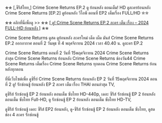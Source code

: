 ✮✮ [,ซีรีส์ไทย,] Crime Scene Returns EP.2 ดู ย้อนหลัง ตอนเต็ม! HD ดูละครย้อนหลัง Crime Scene Returns [EP.2] ดูย้อนหลัง วีไอพี ตอนที่ EP2 เต็มเรื่อง FULL/HD ✮✮

✮✮ คลิกที่นี่เพื่อดู >> ✮✮ [[ ดู! Crime Scene Returns EP.2 ละคร เต็ม เรื่อง – 2024 FULL-HD ย้อนหลัง ]](https://t.co/XTkFJ0vqCh) ✮✮

Crime Scene Returns ดูสด ดูย้อนหลัง ละครใหม่ เด็ด เผ็ด มันส์ Crime Scene Returns EP.2 ออกอากาศ ตอนที่ 2 วันพุธ ที่ 4 พฤศจิกายน 2024 เวลา 40.40 น. ดูละคร EP.2 

Crime Scene Returns ตอนที่ 2 วันที่ 15พฤศจิกายน 2024 Crime Scene Returns ล่าสุด Crime Scene Returns ย้อนหลัง Crime Scene Returns ช่องวัน44 Crime Scene Returns เต็มเรื่อง Crime Scene Returns ทุกตอน Crime Scene Returns ย้อนหลังทุกตอน

ที่นี่เว็บไซต์เพื่อ ดูซีรี่ย์  Crime Scene Returns ย้อนหลัง EP 2 วันที่ 15พฤศจิกายน 2024 ตอนที่ 2 ดู! รักซ่อนชู้ ย้อนหลัง EP 2 ละคร เต็ม เรื่อง THAI ตอนล่าสุด TV, 

ดูซีรีส์ รักซ่อนชู้ EP 2 ย้อนหลัง ตอนเต็ม ซับไทย HD-440p, เดอะ ซีรีส์ รักซ่อนชู้ EP 2 ย้อนหลัง ตอนเต็ม ซับไทย Full-HD, ดู รักซ่อนชู้ EP 2 ย้อนหลัง ตอนเต็ม ซับไทย HD-TV, 

ดูซีรีส์ รักซ่อนชู้ เดอะ ซีรีส์ EP2 ย้อนหลัง, ดู-ซีรีส์ รักซ่อนชู้ EP 2 ย้อนหลัง ตอนเต็ม ซับไทย, ดูสด ช่อง 4 ละคร รักซ่อนชู้
